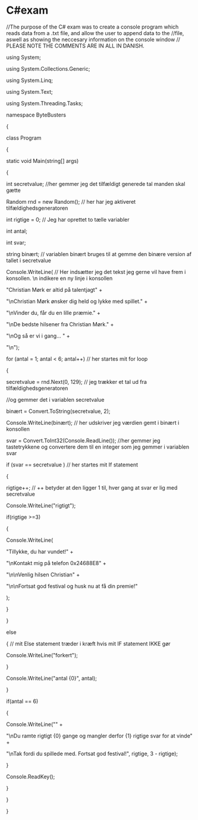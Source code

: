# C#exam
//The purpose of the C# exam was to create a console program which reads data from a .txt file, and allow the user to append data to the //file, aswell as showing the neccesary information on the console window
// PLEASE NOTE THE COMMENTS ARE IN ALL IN DANISH.

using System;

using System.Collections.Generic;

using System.Linq;

using System.Text;

using System.Threading.Tasks;

namespace ByteBusters

{

class Program

{

static void Main(string[] args)

{

int secretvalue;  //her gemmer jeg det tilfældigt generede tal manden skal gætte

Random rnd = new Random(); // her har jeg aktiveret tilfældighedsgeneratoren

int rigtige = 0; // Jeg har oprettet to tælle variabler

int antal;

int svar;

string binært; // variablen binært bruges til at gemme den binære version af tallet i secretvalue

Console.WriteLine( // Her indsætter jeg det tekst jeg gerne vil have frem i konsollen. \n indikere en ny linje i konsollen

"Christian Mørk er altid på talentjagt" +

"\nChristian Mørk ønsker dig held og lykke med spillet." +

"\nVinder du, får du en lille præmie." +

"\nDe bedste hilsener fra Christian Mørk." +

"\nOg så er vi i gang... " +

"\n");

for (antal = 1; antal < 6; antal++) // her startes mit for loop

{

secretvalue = rnd.Next(0, 129); // jeg trækker et tal ud fra tilfældighedsgeneratoren

//og gemmer det i variablen secretvalue

binært = Convert.ToString(secretvalue, 2);

Console.WriteLine(binært); // her udskriver jeg værdien gemt i binært i konsollen

svar = Convert.ToInt32(Console.ReadLine()); //her gemmer jeg tastetrykkene og convertere dem til en integer som jeg gemmer i variablen svar

if (svar == secretvalue ) // her startes mit If statement

{

rigtige++; // ++ betyder at den ligger 1 til, hver gang at svar er lig med secretvalue

Console.WriteLine("rigtigt");

if(rigtige >=3)

{

Console.WriteLine(

"Tillykke, du har vundet!" +

"\nKontakt mig på telefon 0x24688E8" +

"\n\nVenlig hilsen Christian" +

"\n\nFortsat god festival og husk nu at få din premie!"

);

}

}

else

{ // mit Else statement træder i kræft hvis mit IF statement IKKE gør

Console.WriteLine("forkert");

}

Console.WriteLine("antal {0}", antal);

}

if(antal == 6)

{

Console.WriteLine("" +

"\nDu ramte rigtigt {0} gange og mangler derfor {1} rigtige svar for at vinde" +

"\nTak fordi du spillede med. Fortsat god festival!", rigtige, 3 - rigtige);

}

Console.ReadKey();

}

}

}
